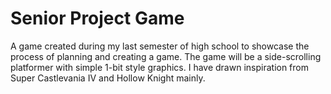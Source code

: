 # Senior Project Game
A game created during my last semester of high school to showcase the process of planning and creating a game.
The game will be a side-scrolling platformer with simple 1-bit style graphics.
I have drawn inspiration from Super Castlevania IV and Hollow Knight mainly.
